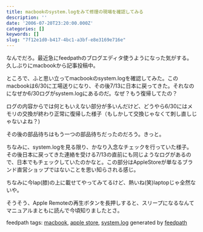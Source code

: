 ```yaml
---
title: macbookのsystem.logをみて修理の現場を確認してみる
description: ''
date: '2006-07-20T23:20:00.000Z'
categories: []
keywords: []
slug: "7f12e1d0-b417-4bc1-a3bf-e8e3169e716e"
---
```

なんでだろ。最近急にfeedpathのブログエディタ使うようになった気がする。久しぶりにmacbookから記事投稿中。  
  
  
  
ところで、ふと思い立ってmacbookのsystem.logを確認してみた。このmacbookは6/30に工場送りになり、その後7/13に日本に戻ってきた。それなのになぜか6/30ログがsystem.logにあるのだ。なぜ？もう復帰してたの？  
  
ログの内容からでは何ともいえない部分が多いんだけど、どうやら6/30にはメモリの交換が終わり正常に復帰した様子（もしかして交換じゃなくて刺し直しじゃないよね？)  
  
その後の部品待ちはもう一つの部品待ちだったのだろう。きっと。  
  
  
  
ちなみに、system.logを見る限り、かなり入念なチェックを行っていた様子。その後日本に戻ってきた連絡を受ける7/13の直前にも同じようなログがあるので、日本でもチェックしていたのかなと。この部分はAppleStoreが単なるブランド直営ショップではないことを思い知らされる感じ。  
  
  
  
ちなみに今lap(膝)の上に載せてやってみてるけど、熱いね(笑)laptopじゃ全然ないや。  
  
  
  
そうそう、Apple Remoteの再生ボタンを長押しすると、スリープになるなんてマニュアルまともに読んで今頃知りましたとさ。

feedpath tags: [macbook](http://feedpath.jp/search/index.csp?search_text=macbook), [apple store](http://feedpath.jp/search/index.csp?search_text=apple%20store), [system.log](http://feedpath.jp/search/index.csp?search_text=system.log) generated by [feedpath](http://feedpath.jp)